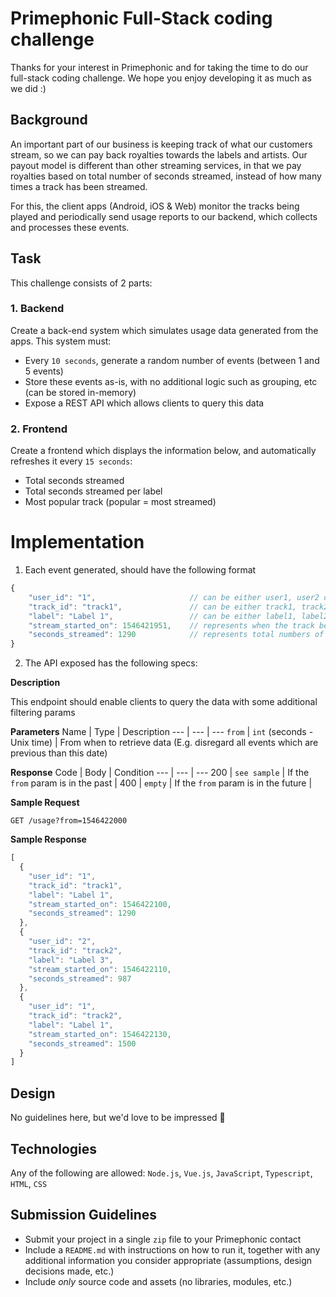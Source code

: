 # Primephonic Full-Stack coding challenge
Thanks for your interest in Primephonic and for taking the time to do our full-stack coding challenge. We hope you enjoy developing it as much as we did :)

## Background
An important part of our business is keeping track of what our customers stream, so we can pay back royalties towards the labels and artists. Our payout model is different than other streaming services, in that we pay royalties based on total number of seconds streamed, instead of how many times a track has been streamed.

For this, the client apps (Android, iOS & Web) monitor the tracks being played and periodically send usage reports to our backend, which collects and processes these events.

## Task
This challenge consists of 2 parts:
### 1. Backend
Create a back-end system which simulates usage data generated from the apps. This system must:
- Every `10 seconds`, generate a random number of events (between 1 and 5 events)
- Store these events as-is, with no additional logic such as grouping, etc (can be stored in-memory)
- Expose a REST API which allows clients to query this data

### 2. Frontend
Create a frontend which displays the information below, and automatically refreshes it every `15 seconds`:
- Total seconds streamed
- Total seconds streamed per label
- Most popular track (popular = most streamed)

# Implementation
1. Each event generated, should have the following format
```javascript
{
    "user_id": "1",                     // can be either user1, user2 or user3
    "track_id": "track1",               // can be either track1, track2 or track3
    "label": "Label 1",                 // can be either label1, label2 or label3
    "stream_started_on": 1546421951,    // represents when the track began streaming (Unix time)
    "seconds_streamed": 1290            // represents total numbers of seconds streamed
}
```

2. The API exposed has the following specs:

**Description**

This endpoint should enable clients to query the data with some additional filtering params


**Parameters**
Name | Type | Description
--- | --- | ---
`from` | `int` (seconds - Unix time) | From when to retrieve data (E.g. disregard all events which are previous than this date)

**Response**
Code | Body | Condition
--- | --- | ---
200 | `see sample` | If the `from` param is in the past | 
400 | `empty` | If the `from` param is in the future | 

**Sample Request**

`GET /usage?from=1546422000`

**Sample Response**
```javascript
[
  {
    "user_id": "1",
    "track_id": "track1",
    "label": "Label 1",
    "stream_started_on": 1546422100,
    "seconds_streamed": 1290
  },
  {
    "user_id": "2",
    "track_id": "track2",
    "label": "Label 3",
    "stream_started_on": 1546422110,
    "seconds_streamed": 987
  },
  {
    "user_id": "1",
    "track_id": "track2",
    "label": "Label 1",
    "stream_started_on": 1546422130,
    "seconds_streamed": 1500
  }
]
```

## Design
No guidelines here, but we'd love to be impressed 🤩

## Technologies
Any of the following are allowed: `Node.js`, `Vue.js`, `JavaScript`, `Typescript`, `HTML`, `CSS`

## Submission Guidelines
- Submit your project in a single `zip` file to your Primephonic contact
- Include a `README.md` with instructions on how to run it, together with any additional information you consider appropriate (assumptions, design decisions made, etc.)
- Include *only* source code and assets (no libraries, modules, etc.)